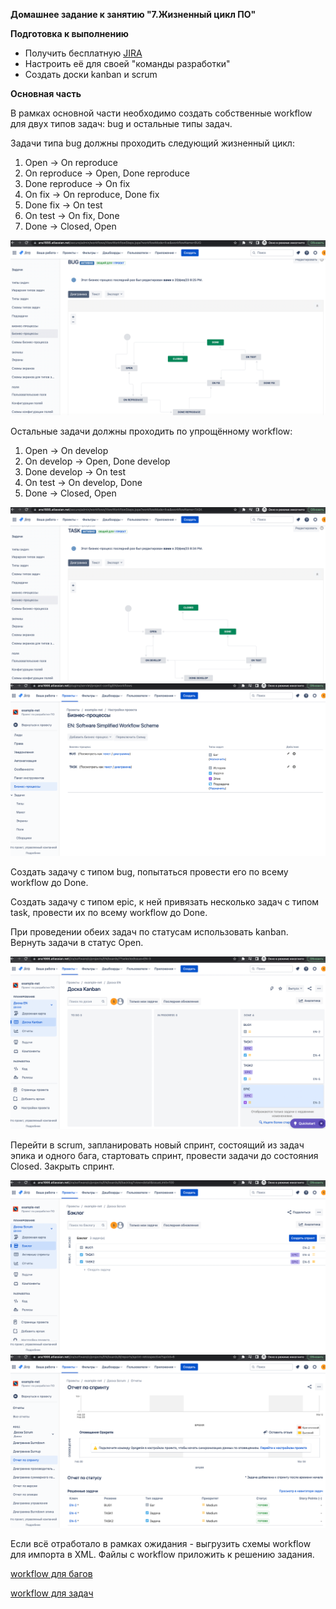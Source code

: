 **Домашнее задание к занятию "7.Жизненный цикл ПО"**

**Подготовка к выполнению**

* Получить бесплатную [JIRA](https://atlassian.com/ru/software/jira/free)
* Настроить её для своей "команды разработки"
* Создать доски kanban и scrum

**Основная часть**

В рамках основной части необходимо создать собственные workflow для двух типов задач: 
bug и остальные типы задач. 

Задачи типа bug должны проходить следующий жизненный цикл:

1. Open -> On reproduce
2. On reproduce -> Open, Done reproduce
3. Done reproduce -> On fix
4. On fix -> On reproduce, Done fix
5. Done fix -> On test
6. On test -> On fix, Done
7. Done -> Closed, Open

![img_7.png](../../images/img205.png)


Остальные задачи должны проходить по упрощённому workflow:

1. Open -> On develop
2. On develop -> Open, Done develop
3. Done develop -> On test
4. On test -> On develop, Done
5. Done -> Closed, Open

![img_6.png](../../images/img204.png)
![img_5.png](../../images/img203.png)

Создать задачу с типом bug, попытаться провести его по всему workflow до Done. 

Создать задачу с типом epic, к ней привязать несколько задач с типом task, провести их по всему workflow до Done. 

При проведении обеих задач по статусам использовать kanban. Вернуть задачи в статус Open. 

![img_3.png](../../images/img202.png)

Перейти в scrum, 
запланировать новый спринт, состоящий из задач эпика и одного бага, стартовать спринт, 
провести задачи до состояния Closed. Закрыть спринт.

![img.png](../../images/img200.png)
![img_1.png](../../images/img201.png)

Если всё отработало в рамках ожидания - выгрузить схемы workflow для импорта в XML. Файлы с workflow приложить к решению задания.

[workflow для багов](../../BUG.xml)

[workflow для задач](../../TASK.xml)

